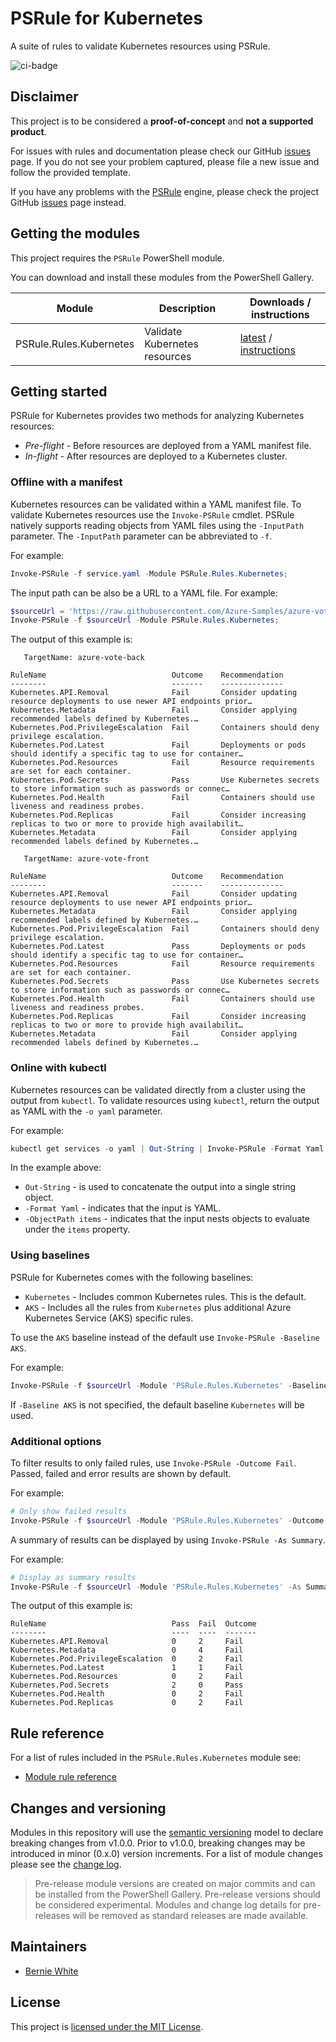 # PSRule for Kubernetes

A suite of rules to validate Kubernetes resources using PSRule.

![ci-badge]

## Disclaimer

This project is to be considered a **proof-of-concept** and **not a supported product**.

For issues with rules and documentation please check our GitHub [issues](https://github.com/BernieWhite/PSRule.Rules.Kubernetes/issues) page. If you do not see your problem captured, please file a new issue and follow the provided template.

If you have any problems with the [PSRule][project] engine, please check the project GitHub [issues](https://github.com/Microsoft/PSRule/issues) page instead.

## Getting the modules

This project requires the `PSRule` PowerShell module.

You can download and install these modules from the PowerShell Gallery.

Module                  | Description | Downloads / instructions
------                  | ----------- | ------------------------
PSRule.Rules.Kubernetes | Validate Kubernetes resources | [latest][module] / [instructions][install]

## Getting started

PSRule for Kubernetes provides two methods for analyzing Kubernetes resources:

- _Pre-flight_ - Before resources are deployed from a YAML manifest file.
- _In-flight_ - After resources are deployed to a Kubernetes cluster.

### Offline with a manifest

Kubernetes resources can be validated within a YAML manifest file.
To validate Kubernetes resources use the `Invoke-PSRule` cmdlet. PSRule natively supports reading objects from YAML files using the `-InputPath` parameter.
The `-InputPath` parameter can be abbreviated to `-f`.

For example:

```powershell
Invoke-PSRule -f service.yaml -Module PSRule.Rules.Kubernetes;
```

The input path can be also be a URL to a YAML file. For example:

```powershell
$sourceUrl = 'https://raw.githubusercontent.com/Azure-Samples/azure-voting-app-redis/master/azure-vote-all-in-one-redis.yaml';
Invoke-PSRule -f $sourceUrl -Module PSRule.Rules.Kubernetes;
```

The output of this example is:

```text
   TargetName: azure-vote-back

RuleName                            Outcome    Recommendation
--------                            -------    --------------
Kubernetes.API.Removal              Fail       Consider updating resource deployments to use newer API endpoints prior…
Kubernetes.Metadata                 Fail       Consider applying recommended labels defined by Kubernetes.…
Kubernetes.Pod.PrivilegeEscalation  Fail       Containers should deny privilege escalation.
Kubernetes.Pod.Latest               Fail       Deployments or pods should identify a specific tag to use for container…
Kubernetes.Pod.Resources            Fail       Resource requirements are set for each container.
Kubernetes.Pod.Secrets              Pass       Use Kubernetes secrets to store information such as passwords or connec…
Kubernetes.Pod.Health               Fail       Containers should use liveness and readiness probes.
Kubernetes.Pod.Replicas             Fail       Consider increasing replicas to two or more to provide high availabilit…
Kubernetes.Metadata                 Fail       Consider applying recommended labels defined by Kubernetes.…

   TargetName: azure-vote-front

RuleName                            Outcome    Recommendation
--------                            -------    --------------
Kubernetes.API.Removal              Fail       Consider updating resource deployments to use newer API endpoints prior…
Kubernetes.Metadata                 Fail       Consider applying recommended labels defined by Kubernetes.…
Kubernetes.Pod.PrivilegeEscalation  Fail       Containers should deny privilege escalation.
Kubernetes.Pod.Latest               Pass       Deployments or pods should identify a specific tag to use for container…
Kubernetes.Pod.Resources            Fail       Resource requirements are set for each container.
Kubernetes.Pod.Secrets              Pass       Use Kubernetes secrets to store information such as passwords or connec…
Kubernetes.Pod.Health               Fail       Containers should use liveness and readiness probes.
Kubernetes.Pod.Replicas             Fail       Consider increasing replicas to two or more to provide high availabilit…
Kubernetes.Metadata                 Fail       Consider applying recommended labels defined by Kubernetes.…
```

### Online with kubectl

Kubernetes resources can be validated directly from a cluster using the output from `kubectl`.
To validate resources using `kubectl`, return the output as YAML with the `-o yaml` parameter.

For example:

```powershell
kubectl get services -o yaml | Out-String | Invoke-PSRule -Format Yaml -ObjectPath items -Module PSRule.Rules.Kubernetes;
```

In the example above:

- `Out-String` - is used to concatenate the output into a single string object.
- `-Format Yaml` - indicates that the input is YAML.
- `-ObjectPath items` - indicates that the input nests objects to evaluate under the `items` property.

### Using baselines

PSRule for Kubernetes comes with the following baselines:

- `Kubernetes` - Includes common Kubernetes rules. This is the default.
- `AKS` - Includes all the rules from `Kubernetes` plus additional Azure Kubernetes Service (AKS) specific rules.

To use the `AKS` baseline instead of the default use `Invoke-PSRule -Baseline AKS`.

For example:

```powershell
Invoke-PSRule -f $sourceUrl -Module 'PSRule.Rules.Kubernetes' -Baseline AKS;
```

If `-Baseline AKS` is not specified, the default baseline `Kubernetes` will be used.

### Additional options

To filter results to only failed rules, use `Invoke-PSRule -Outcome Fail`.
Passed, failed and error results are shown by default.

For example:

```powershell
# Only show failed results
Invoke-PSRule -f $sourceUrl -Module 'PSRule.Rules.Kubernetes' -Outcome Fail;
```

A summary of results can be displayed by using `Invoke-PSRule -As Summary`.

For example:

```powershell
# Display as summary results
Invoke-PSRule -f $sourceUrl -Module 'PSRule.Rules.Kubernetes' -As Summary;
```

The output of this example is:

```text
RuleName                            Pass  Fail  Outcome
--------                            ----  ----  -------
Kubernetes.API.Removal              0     2     Fail
Kubernetes.Metadata                 0     4     Fail
Kubernetes.Pod.PrivilegeEscalation  0     2     Fail
Kubernetes.Pod.Latest               1     1     Fail
Kubernetes.Pod.Resources            0     2     Fail
Kubernetes.Pod.Secrets              2     0     Pass
Kubernetes.Pod.Health               0     2     Fail
Kubernetes.Pod.Replicas             0     2     Fail
```

## Rule reference

For a list of rules included in the `PSRule.Rules.Kubernetes` module see:

- [Module rule reference](docs/rules/en-US/module.md)

## Changes and versioning

Modules in this repository will use the [semantic versioning](http://semver.org/) model to declare breaking changes from v1.0.0. Prior to v1.0.0, breaking changes may be introduced in minor (0.x.0) version increments. For a list of module changes please see the [change log](CHANGELOG.md).

> Pre-release module versions are created on major commits and can be installed from the PowerShell Gallery. Pre-release versions should be considered experimental. Modules and change log details for pre-releases will be removed as standard releases are made available.

## Maintainers

- [Bernie White](https://github.com/BernieWhite)

## License

This project is [licensed under the MIT License](LICENSE).

[install]: docs/scenarios/install-instructions.md
[ci-badge]: https://dev.azure.com/bewhite/PSRule.Rules.Kubernetes/_apis/build/status/PSRule.Rules.Kubernetes-CI?branchName=master
[module]: https://www.powershellgallery.com/packages/PSRule.Rules.Kubernetes
[project]: https://github.com/Microsoft/PSRule
